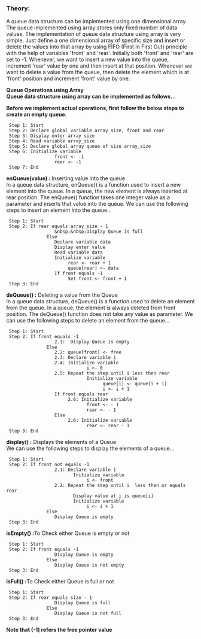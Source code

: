 ### Theory:
A queue data structure can be implemented using one dimensional array. The queue implemented using array stores only fixed number of data values. The implementation of queue data structure using array is very simple. Just define a one dimensional array of specific size and insert or delete the values into that array by using FIFO (First In First Out) principle with the help of variables 'front' and 'rear'. Initially both 'front' and 'rear' are set to -1. Whenever, we want to insert a new value into the queue, increment 'rear' value by one and then insert at that position. Whenever we want to delete a value from the queue, then delete the element which is at 'front' position and increment 'front' value by one.

<b>Queue Operations using Array</b><br>
**Queue data structure using array can be implemented as follows...**

**Before we implement actual operations, first follow the below steps to create an empty queue.**

     Step 1: Start
     Step 2: Declare global variable array_size, front and rear
     Step 3: Display enter array size
     Step 4: Read variable array_size
     Step 5: Declare global array queue of size array_size
     Step 6: Initialize variable
                      front <- -1
                      rear <- -1
     Step 7: End
     
<b>enQueue(value) :</b> Inserting value into the queue<br>
In a queue data structure, enQueue() is a function used to insert a new element into the queue. In a queue, the new element is always inserted at rear position. The enQueue() function takes one integer value as a parameter and inserts that value into the queue. We can use the following steps to insert an element into the queue...<br>

     Step 1: Start
     Step 2: If rear equals array_size - 1
                      &nbsp;&nbsp;Display Queue is full
                   Else
                      Declare variable data
                      Display enter value
                      Read variable data
                      Initialize variable
                           rear <- rear + 1
                           queue[rear] <- data
                      If front equals -1
                           Set front <- front + 1
     Step 3: End
     
<b>deQueue() :</b> Deleting a value from the Queue<br>
In a queue data structure, deQueue() is a function used to delete an element from the queue. In a queue, the element is always deleted from front position. The deQueue() function does not take any value as parameter. We can use the following steps to delete an element from the queue...<br>

     Step 1: Start
     Step 2: If front equals -1
                      2.1:  Display Queue is empty
                   Else
                      2.2: queue[front] <- free
                      2.3: Declare variable i
                      2.4: Initialize variable
                                  i <- 0
                      2.5: Repeat the step until i less then rear
                                  Initialize variable
                                        queue[i] <- queue[i + 1]
                                        i <- i + 1
                      If front equals rear
                           2.6: Initialize variable
                                  front <- - 1
                                  rear <- - 1
                      Else
                           2.6: Initialize variable
                                  rear <- rear - 1
     Step 3: End
     
<b>display() :</b> Displays the elements of a Queue<br>
We can use the following steps to display the elements of a queue...<br>

     Step 1: Start
     Step 2: If front not equals -1
                      2.1: Declare variable i
                             Initialize variable
                                  i <- front
                      2.2: Repeat the step until i  less then or equals rear
                             Display value at i is queue[i]
                             Initialize variable
                                  i <- i + 1
                   Else
                      Display Queue is empty
     Step 3: End
 
<b>isEmpty() :</b>To Check either Queue is empty or not<br>

     Step 1: Start
     Step 2: If front equals -1
                      Display Queue is empty
                   Else
                      Display Queue is not empty
     Step 3: End
     
<b>isFull() :</b>To Check either Queue is full or not<br>
     
     Step 1: Start
     Step 2: If rear equals size - 1
                      Display Queue is full
                   Else
                      Display Queue is not full
     Step 3: End
**Note that (-1) refers the free pointer value**
